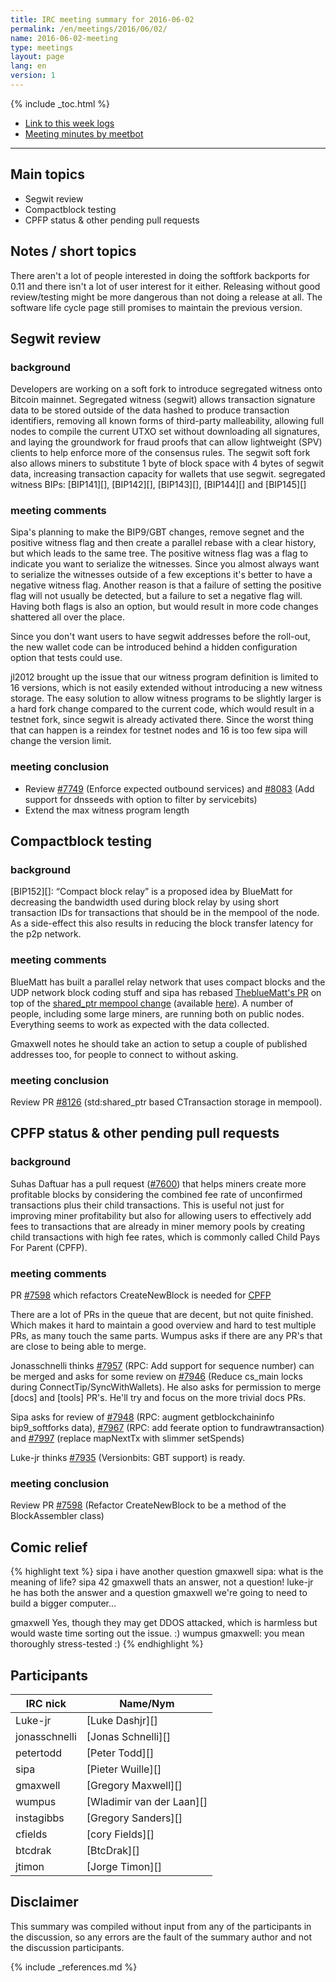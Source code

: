 ```yaml
---
title: IRC meeting summary for 2016-06-02
permalink: /en/meetings/2016/06/02/
name: 2016-06-02-meeting
type: meetings
layout: page
lang: en
version: 1
---
```

{% include _toc.html %}
 
- [Link to this week logs](https://botbot.me/freenode/bitcoin-core-dev/2016-06-02/?msg=67171812&page=4)
- [Meeting minutes by meetbot](http://www.erisian.com.au/meetbot/bitcoin-core-dev/2016/bitcoin-core-dev.2016-06-02-19.00.html)
 
---
 
## Main topics
 
- Segwit review
- Compactblock testing
- CPFP status & other pending pull requests

## Notes / short topics

There aren't a lot of people interested in doing the softfork backports for 0.11 and there isn't a lot of user interest for it either. Releasing without good review/testing might be more dangerous than not doing a release at all. The software life cycle page still promises to maintain the previous version.

## Segwit review
 
### background
 
Developers are working on a soft fork to introduce segregated witness onto Bitcoin mainnet. Segregated witness (segwit) allows transaction signature data to be stored outside of the data hashed to produce transaction identifiers, removing all known forms of third-party malleability, allowing full nodes to compile the current UTXO set without downloading all signatures, and laying the groundwork for fraud proofs that can allow lightweight (SPV) clients to help enforce more of the consensus rules. The segwit soft fork also allows miners to substitute 1 byte of block space with 4 bytes of segwit data, increasing transaction capacity for wallets that use segwit. segregated witness BIPs: [BIP141][], [BIP142][], [BIP143][], [BIP144][] and [BIP145][]

### meeting comments
 
Sipa's planning to make the BIP9/GBT changes, remove segnet and the positive witness flag and then create a parallel rebase with a clear history, but which leads to the same tree. The positive witness flag was a flag to indicate you want to serialize the witnesses. Since you almost always want to serialize the witnesses outside of a few exceptions it's better to have a negative witness flag. Another reason is that a failure of setting the positive flag will not usually be detected, but a failure to set a negative flag will. Having both flags is also an option, but would result in more code changes shattered all over the place.

Since you don't want users to have segwit addresses before the roll-out, the new wallet code can be introduced behind a hidden configuration option that tests could use.

jl2012 brought up the issue that our witness program definition is limited to 16 versions, which is not easily extended without introducing a new witness storage. The easy solution to allow witness programs to be slightly larger is a hard fork change compared to the current code, which would result in a testnet fork, since segwit is already activated there. Since the worst thing that can happen is a reindex for testnet nodes and 16 is too few sipa will change the version limit.

### meeting conclusion

- Review [#7749][] (Enforce expected outbound services) and [#8083][] (Add support for dnsseeds with option to filter by servicebits)
- Extend the max witness program length

## Compactblock testing
### background
 
[BIP152][]: “Compact block relay” is a proposed idea by BlueMatt for decreasing the bandwidth used during block relay by using short transaction IDs for transactions that should be in the mempool of the node. As a side-effect this also results in reducing the block transfer latency for the p2p network.

### meeting comments
 
BlueMatt has built a parallel relay network that uses compact blocks and the UDP network block coding stuff and sipa has rebased [TheblueMatt's PR][#8068] on top of the [shared_ptr mempool change][#8126] (available [here](https://github.com/sipa/bitcoin/commits/compactblocks)). A number of people, including some large miners, are running both on public nodes. Everything seems to work as expected with the data collected.

Gmaxwell notes he should take an action to setup a couple of published addresses too, for people to connect to without asking.

### meeting conclusion

Review PR [#8126][] (std:shared_ptr based CTransaction storage in mempool).

## CPFP status & other pending pull requests

### background

Suhas Daftuar has a pull request ([#7600][]) that helps miners create more profitable blocks by considering the combined fee rate of unconfirmed transactions plus their child transactions. This is useful not just for improving miner profitability but also for allowing users to effectively add fees to transactions that are already in miner memory pools by creating child transactions with high fee rates, which is commonly called Child Pays For Parent (CPFP).

### meeting comments

PR [#7598][] which refactors CreateNewBlock is needed for [CPFP][#7600]

There are a lot of PRs in the queue that are decent, but not quite finished. Which makes it hard to maintain a good overview and hard to test multiple PRs, as many touch the same parts. Wumpus asks if there are any PR's that are close to being able to merge.

Jonasschnelli thinks [#7957][] (RPC: Add support for sequence number) can be merged and asks for some review on [#7946][] (Reduce cs_main locks during ConnectTip/SyncWithWallets).  He also asks for permission to merge [docs] and [tools] PR's. He'll try and focus on the more trivial docs PRs.

Sipa asks for review of [#7948][] (RPC: augment getblockchaininfo bip9_softforks data), [#7967][] (RPC: add feerate option to fundrawtransaction) and [#7997][] (replace mapNextTx with slimmer setSpends)

Luke-jr thinks [#7935][] (Versionbits: GBT support) is ready.

### meeting conclusion

Review PR [#7598][] (Refactor CreateNewBlock to be a method of the BlockAssembler class)

## Comic relief

{% highlight text %}
sipa         i have another question
gmaxwell     sipa: what is the meaning of life?
sipa         42
gmaxwell     thats an answer, not a question!
luke-jr      he has both the answer and a question
gmaxwell     we're going to need to build a bigger computer...

gmaxwell     Yes, though they may get DDOS attacked, which is harmless but would waste time sorting out the issue. :)
wumpus       gmaxwell: you mean thoroughly stress-tested :)
{% endhighlight %}
 
## Participants
 
| IRC nick      | Name/Nym                  |
|---------------|---------------------------|
| Luke-jr       | [Luke Dashjr][]           |
| jonasschnelli | [Jonas Schnelli][]        |
| petertodd     | [Peter Todd][]            |
| sipa          | [Pieter Wuille][]         |
| gmaxwell      | [Gregory Maxwell][]       |
| wumpus        | [Wladimir van der Laan][] |
| instagibbs    | [Gregory Sanders][]       |
| cfields       | [cory Fields][]           |
| btcdrak       | [BtcDrak][]               |
| jtimon        | [Jorge Timon][]           |


## Disclaimer
 
This summary was compiled without input from any of the participants in the discussion, so any errors are the fault of the summary author and not the discussion participants.
 
[#7749]: https://github.com/bitcoin/bitcoin/pull/7749
[#8083]: https://github.com/bitcoin/bitcoin/pull/8083
[#8126]: https://github.com/bitcoin/bitcoin/pull/8126
[#8068]: https://github.com/bitcoin/bitcoin/pull/8068
[#7600]: https://github.com/bitcoin/bitcoin/pull/7600
[#7598]: https://github.com/bitcoin/bitcoin/pull/7598
[#7957]: https://github.com/bitcoin/bitcoin/pull/7957
[#7948]: https://github.com/bitcoin/bitcoin/pull/7948
[#7967]: https://github.com/bitcoin/bitcoin/pull/7967
[#7997]: https://github.com/bitcoin/bitcoin/pull/7997
[#7935]: https://github.com/bitcoin/bitcoin/pull/7935
[#7946]: https://github.com/bitcoin/bitcoin/pull/7946
 
{% include _references.md %}
